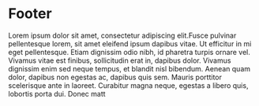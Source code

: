 # Footer


Lorem ipsum dolor sit amet, consectetur adipiscing elit.Fusce pulvinar pellentesque lorem, sit amet eleifend ipsum dapibus vitae. Ut efficitur in mi eget pellentesque. Etiam dignissim odio nibh, id pharetra turpis ornare vel. Vivamus vitae est finibus, sollicitudin erat in, dapibus dolor. Vivamus dignissim enim sed neque tempus, et blandit nisl bibendum. Aenean quam dolor, dapibus non egestas ac, dapibus quis sem. Mauris porttitor scelerisque ante in laoreet. Curabitur magna neque, egestas a libero quis, lobortis porta dui. Donec matt
